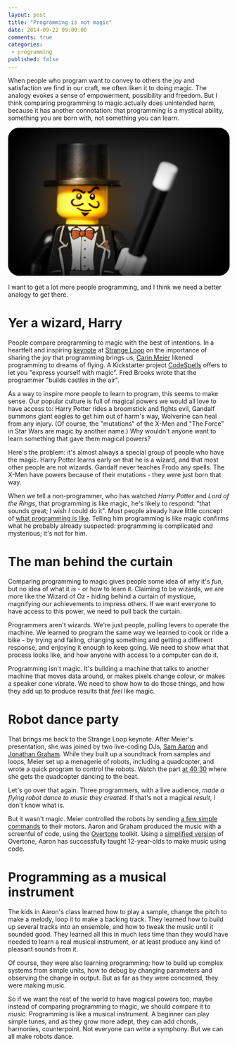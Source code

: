 ```yaml
---
layout: post
title: "Programming is not magic"
date: 2014-09-22 09:00:00
comments: true
categories:
 - programming
published: false
---
```


When people who program want to convey to others the joy and satisfaction we
find in our craft, we often liken it to doing magic. The analogy evokes a sense
of empowerment, possibility and freedom. But I think comparing programming to
magic actually does unintended harm, because it has another connotation: that
programming is a mystical ability, something you are born with, not something
you can learn.

[![Magician](/images/magic/magician.jpg)](https://www.flickr.com/photos/evaysucamara/5438832695)

I want to get a lot more people programming, and I think we need a better
analogy to get there.

<!-- more -->

Yer a wizard, Harry
===================

People compare programming to magic with the best of intentions. In a heartfelt
and inspiring [keynote](http://www.youtube.com/watch?v=3_zW63dcZB0) at
[Strange Loop](https://thestrangeloop.com) on the importance of sharing the joy
that programming brings us, [Carin Meier](https://twitter.com/gigasquid)
likened programming to dreams of flying. A Kickstarter project
[CodeSpells](https://www.kickstarter.com/projects/thoughtstem/codespells-express-yourself-with-magic)
offers to let you "express yourself with magic". Fred Brooks wrote that the
programmer "builds castles in the air".

As a way to inspire more people to learn to program, this seems to make
sense. Our popular culture is full of magical powers we would all love
to have access to: Harry Potter rides a broomstick and fights evil,
Gandalf summons giant eagles to get him out of harm's way, Wolverine can
heal from any injury. (Of course, the "mutations" of the X-Men and "The
Force" in Star Wars are magic by another name.) Why wouldn't anyone want
to learn something that gave them magical powers?

Here's the problem: it's almost always a special group of people who
have the magic. Harry Potter learns early on that he is a wizard, and
that most other people are not wizards. Gandalf never teaches Frodo any
spells. The X-Men have powers because of their mutations - they were
just born that way.

When we tell a non-programmer, who has watched *Harry Potter* and *Lord of the
Rings*, that programming is like magic, he's likely to respond: "that sounds
great; I wish *I* could do it". Most people already have little
concept of
[what programming is like](/blog/2014/05/01/what-programming-is-like/). Telling
him programming is like magic confirms what he probably already suspected:
programming is complicated and mysterious; it's not for him.

The man behind the curtain
==========================

Comparing programming to magic gives people some idea of why it's *fun*,
but no idea of what it *is* - or how to learn it. Claiming to be
wizards, we are more like the Wizard of Oz - hiding behind a curtain of
mystique, magnifying our achievements to impress others. If we want
everyone to have access to this power, we need to pull back the curtain.

Programmers aren't wizards. We're just people, pulling levers to operate
the machine. We learned to program the same way we learned to cook or
ride a bike - by trying and failing, changing something and getting a
different response, and enjoying it enough to keep going. We need to
show what that process looks like, and how anyone with access to a
computer can do it.

Programming isn't magic. It's building a machine that talks to another
machine that moves data around, or makes pixels change colour, or makes
a speaker cone vibrate. We need to show how to do those things, and how
they add up to produce results that *feel* like magic.

Robot dance party
=================

That brings me back to the Strange Loop keynote. After Meier's
presentation, she was joined by two live-coding DJs,
[Sam Aaron](https://twitter.com/samaaron) and
[Jonathan Graham](https://twitter.com/graham_jp). While they built up a
soundtrack from samples and loops, Meier set up a menagerie of robots,
including a quadcopter, and wrote a quick program to control the robots. Watch
the part [at 40:30](http://www.youtube.com/watch?v=3_zW63dcZB0&t=40m30s) where
she gets the quadcopter dancing to the beat.

Let's go over that again. Three programmers, with a live audience, *made
a flying robot dance to music they created*. If that's not a magical
*result*, I don't know what is.

But it wasn't magic. Meier controlled the robots by sending
[a few simple commands](http://nodebots.io/) to their motors. Aaron and Graham
produced the music with a screenful of code, using the
[Overtone](http://overtone.github.io/) toolkit. Using a
[simplified version](http://sonic-pi.net/) of Overtone, Aaron has successfully
taught 12-year-olds to make music using code.

Programming as a musical instrument
===================================

The kids in Aaron's class learned how to play a sample, change the pitch
to make a melody, loop it to make a backing track. They learned how to
build up several tracks into an ensemble, and how to tweak the music
until it sounded good. They learned all this in much less time than they
would have needed to learn a real musical instrument, or at least
produce any kind of pleasant sounds from it.

Of course, they were also learning programming: how to build up complex
systems from simple units, how to debug by changing parameters and
observing the change in output. But as far as they were concerned, they
were making music.

So if we want the rest of the world to have magical powers too, maybe
instead of comparing programming to magic, we should compare it to
*music*. Programming is like a musical instrument. A beginner can play
simple tunes, and as they grow more adept, they can add chords,
harmonies, counterpoint. Not everyone can write a symphony. But we can
all make robots dance.
